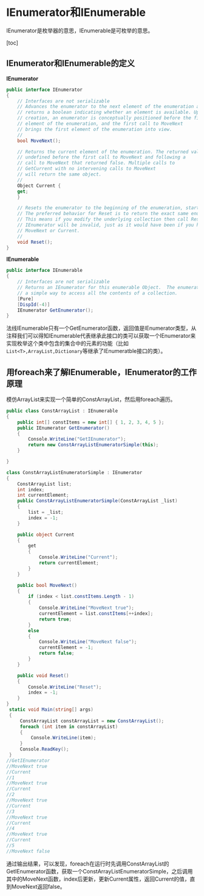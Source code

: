 # 	IEnumerator和IEnumerable

IEnumerator是枚举器的意思，IEnumerable是可枚举的意思。

[toc]

## IEnumerator和IEnumerable的定义

**IEnumerator**

```c#
public interface IEnumerator
{
    // Interfaces are not serializable
    // Advances the enumerator to the next element of the enumeration and
    // returns a boolean indicating whether an element is available. Upon
    // creation, an enumerator is conceptually positioned before the first
    // element of the enumeration, and the first call to MoveNext 
    // brings the first element of the enumeration into view.
    // 
    bool MoveNext();

    // Returns the current element of the enumeration. The returned value is
    // undefined before the first call to MoveNext and following a
    // call to MoveNext that returned false. Multiple calls to
    // GetCurrent with no intervening calls to MoveNext 
    // will return the same object.
    // 
    Object Current {
    get; 
    }

    // Resets the enumerator to the beginning of the enumeration, starting over.
    // The preferred behavior for Reset is to return the exact same enumeration.
    // This means if you modify the underlying collection then call Reset, your
    // IEnumerator will be invalid, just as it would have been if you had called
    // MoveNext or Current.
    //
    void Reset();
}
```

**IEnumerable**

```c#
public interface IEnumerable
{
    // Interfaces are not serializable
    // Returns an IEnumerator for this enumerable Object.  The enumerator provides
    // a simple way to access all the contents of a collection.
    [Pure]
    [DispId(-4)]
    IEnumerator GetEnumerator();
}
```

法线IEnumerable只有一个GetEnumerator函数，返回值是IEnumerator类型，从注释我们可以得知IEnumerable代表继承此接口的类可以获取一个IEnumerator来实现枚举这个类中包含的集合中的元素的功能（比如`List<T>,ArrayList,Dictionary`等继承了IEnumeratble接口的类）。

## 用foreach来了解IEnumerable，IEnumerator的工作原理

模仿ArrayList来实现一个简单的ConstArrayList，然后用foreach遍历。

```c#
public class ConstArrayList : IEnumerable
{
    public int[] constItems = new int[] { 1, 2, 3, 4, 5 };
    public IEnumerator GetEnumerator()
    {
        Console.WriteLine("GetIEnumerator");
        return new ConstArrayListEnumeratorSimple(this);
    }

}

class ConstArrayListEnumeratorSimple : IEnumerator
{
    ConstArrayList list;
    int index;
    int currentElement;
    public ConstArrayListEnumeratorSimple(ConstArrayList _list)
    {
        list = _list;
        index = -1;
    }

    public object Current
    {
        get
        {
            Console.WriteLine("Current");
            return currentElement;
        }
    }

    public bool MoveNext()
    {
        if (index < list.constItems.Length - 1)
        {
            Console.WriteLine("MoveNext true");
            currentElement = list.constItems[++index];
            return true;
        }
        else
        {
            Console.WriteLine("MoveNext false");
            currentElement = -1;
            return false;
        }
    }

    public void Reset()
    {
        Console.WriteLine("Reset");
        index = -1;
    }
}
 static void Main(string[] args)
 {
     ConstArrayList constArrayList = new ConstArrayList();
     foreach (int item in constArrayList)
     {
         Console.WriteLine(item);
     }
     Console.ReadKey();
 }
//GetIEnumerator
//MoveNext true
//Current
//1
//MoveNext true
//Current
//2
//MoveNext true
//Current
//3
//MoveNext true
//Current
//4
//MoveNext true
//Current
//5
//MoveNext false
```

通过输出结果，可以发现，foreach在运行时先调用ConstArrayList的GetIEnumerator函数，获取一个ConstArrayListEnumeratorSimple，之后调用其中的MoveNext函数，index后更新，更新Current属性，返回Current的值，直到MoveNext返回false。